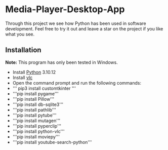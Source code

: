 # **Media-Player-Desktop-App**
Through this project we see how Python has been used in software development. Feel free to try it out and leave a star on the project if you like what you see.

## Installation
**Note:** This program has only been tested in Windows.
- Install [Python](https://www.python.org/downloads/release/python-31012/) 3.10.12
- Install [vlc](https://get.videolan.org/vlc/3.0.18/win64/vlc-3.0.18-win64.exe)
- Open the command prompt and run the following commands:
- ''' pip3 install customtkinter '''
- '''pip install pygame'''
- '''pip install Pillow'''
- '''pip install db-sqlite3'''
- '''pip install pathlib'''
- '''pip install pytube'''
- '''pip install mutagen'''
- '''pip install pyperclip'''
- '''pip install python-vlc'''
- '''pip install moviepy'''
- '''pip install youtube-search-python'''
